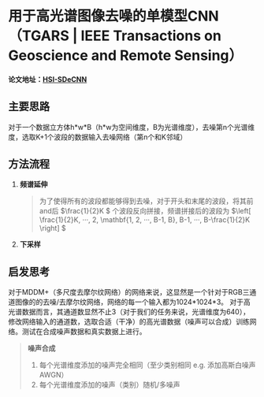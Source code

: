 # 用于高光谱图像去噪的单模型CNN（TGARS | IEEE Transactions on Geoscience and Remote Sensing）

#### 论文地址：[HSI-SDeCNN](https://ieeexplore.ieee.org/document/8913713)

## 主要思路
对于一个数据立方体h\*w\*B（h\*w为空间维度，B为光谱维度），去噪第n个光谱维度，选取K+1个波段的数据输入去噪网络（第n个和K邻域）

## 方法流程
1. **频谱延伸**
    > 为了使得所有的波段都能够得到去噪，对于开头和末尾的波段，将其前and后 $\frac{1}{2}K $ 个波段反向拼接，频谱拼接后的波段为 $\left[ \frac{1}{2}K, ···, 2, \mathbf{1, 2, ···, B-1, B}, B-1, ···, B-\frac{1}{2}K \right] $
2. **下采样**
    > 






## 启发思考
对于MDDM+（多尺度去摩尔纹网络）的网络来说，这显然是一个针对于RGB三通道图像的的去噪/去摩尔纹网络，网络的每一个输入都为1024\*1024\*3。
对于高光谱数据而言，其通道数显然不止3（对于我们的任务来说，光谱维度为640），修改网络输入的通道数，选取合适（干净）的高光谱数据（噪声可以合成）训练网络。测试在合成噪声数据和真实数据上进行。
> **噪声合成**
> 1. 每个光谱维度添加的噪声完全相同（至少类别相同 e.g. 添加高斯白噪声AWGN）
> 2. 每个光谱维度添加的噪声（类别）随机/多噪声 
